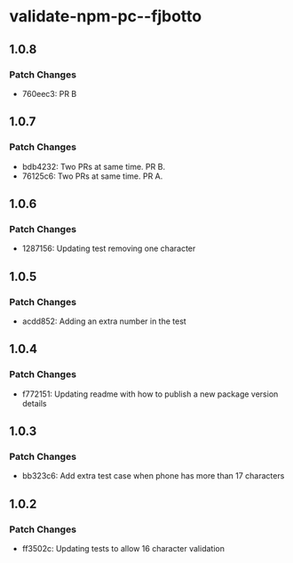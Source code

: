 # validate-npm-pc--fjbotto

## 1.0.8

### Patch Changes

- 760eec3: PR B

## 1.0.7

### Patch Changes

- bdb4232: Two PRs at same time. PR B.
- 76125c6: Two PRs at same time. PR A.

## 1.0.6

### Patch Changes

- 1287156: Updating test removing one character

## 1.0.5

### Patch Changes

- acdd852: Adding an extra number in the test

## 1.0.4

### Patch Changes

- f772151: Updating readme with how to publish a new package version details

## 1.0.3

### Patch Changes

- bb323c6: Add extra test case when phone has more than 17 characters

## 1.0.2

### Patch Changes

- ff3502c: Updating tests to allow 16 character validation
